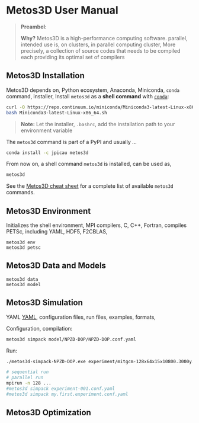 # Metos3D User Manual

> **Preambel:**
>
>
> **Why?** Metos3D is a high-performance computing software.
> parallel,
> intended use is, on clusters, in parallel
> computing cluster,
> More precisely, a collection of source codes that needs to be compiled
> each providing its optimal set of compilers
> 

## Metos3D Installation

Metos3D depends on, Python ecosystem, Anaconda, Miniconda, `conda` command, installer, 
Install `metos3d` as a **shell command** with [`conda`](https://conda.io/miniconda.html):

```sh
curl -O https://repo.continuum.io/miniconda/Miniconda3-latest-Linux-x86_64.sh
bash Miniconda3-latest-Linux-x86_64.sh
```
> **Note:** Let the installer, `.bashrc`, add the installation path to your environment variable
>

The `metos3d` command is part of a PyPI and usually ... 

```sh
conda install -c jpicau metos3d
```

From now on, a shell command `metos3d` is installed, can be used as, 

```sh
metos3d
```

See the [Metos3D cheat sheet](metos3d-cheat-sheet.md) for a complete list of available `metos3d` commands.

## Metos3D Environment

Initializes the shell environment,
MPI compilers, C, C++, Fortran,
compiles PETSc, including YAML, HDF5,
F2CBLAS,

```
metos3d env
metos3d petsc
```

## Metos3D Data and Models

```
metos3d data
metos3d model
```

## Metos3D Simulation

YAML [YAML](http://yaml.org/), configuration files, run files, examples, formats,

Configuration, compilation:

```sh
metos3d simpack model/NPZD-DOP/NPZD-DOP.conf.yaml
```

Run:

```sh
./metos3d-simpack-NPZD-DOP.exe experiment/mitgcm-128x64x15x10800.3000y.run.yaml 

# sequential run
# parallel run
mpirun -n 128 ...
#metos3d simpack experiment-001.conf.yaml
#metos3d simpack my.first.experiment.conf.yaml
```


## Metos3D Optimization



